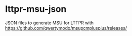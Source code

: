 # lttpr-msu-json
JSON files to generate MSU for LTTPR with https://github.com/qwertymodo/msupcmplusplus/releases/
